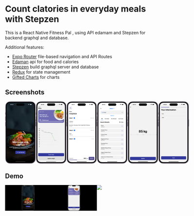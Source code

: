 # Count clatories in everyday meals with Stepzen

This is a React Native Fitness Pal , using API edamam and Stepzen for backend graphql and database.

Additional features:

- [Expo Router](https://docs.expo.dev/routing/introduction/) file-based navigation and API Routes
- [Edaman](https://www.edamam.com/) api for food and calories 
- [Stepzen](https://stepzen.com/) build graphql server and database
- [Redux](https://redux.js.org/introduction/getting-started) for state management
- [Gifted Charts](https://gifted-charts.web.app) for charts

## Screenshots

<div style="display: flex; flex-direction: 'row';">
<img src="./screenshots/1.png" width=20%>
<img src="./screenshots/2.png" width=20%>
<img src="./screenshots/3.png" width=20%>
<img src="./screenshots/4.png" width=20%>
<img src="./screenshots/5.png" width=20%>
<img src="./screenshots/6.png" width=20%>

</div>

## Demo

<div style="display: flex; flex-direction: 'row';">
<img src="./screenshots/registration.gif" width=30%>
<img src="./screenshots/update_meals.gif" width=30%>
<img src="./screenshots/update_weight.gif" width=30%>


</div>
